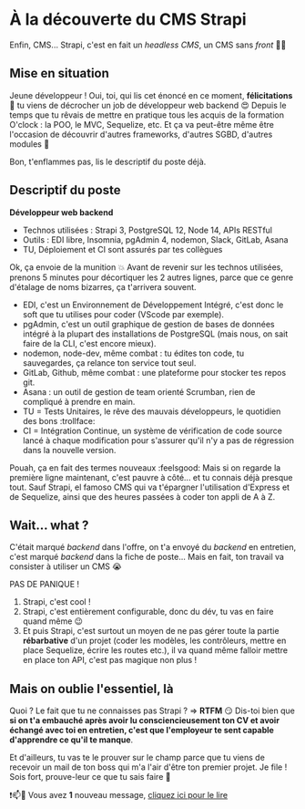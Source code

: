 # À la découverte du CMS Strapi

Enfin, CMS... Strapi, c'est en fait un _headless CMS_, un CMS sans _front_ :woman_shrugging:

## Mise en situation

Jeune développeur ! Oui, toi, qui lis cet énoncé en ce moment, **félicitations** :tada: tu viens de décrocher un job de développeur web backend :heart_eyes: Depuis le temps que tu rêvais de mettre en pratique tous les acquis de la formation O'clock : la POO, le MVC, Sequelize, etc. Et ça va peut-être même être l'occasion de découvrir d'autres frameworks, d'autres SGBD, d'autres modules :rocket:

Bon, t'enflammes pas, lis le descriptif du poste déjà.

## Descriptif du poste

**Développeur web backend**
- Technos utilisées : Strapi 3, PostgreSQL 12, Node 14, APIs RESTful
- Outils : EDI libre, Insomnia, pgAdmin 4, nodemon, Slack, GitLab, Asana
- TU, Déploiement et CI sont assurés par tes collègues

Ok, ça envoie de la munition :boom: Avant de revenir sur les technos utilisées, prenons 5 minutes pour décortiquer les 2 autres lignes, parce que ce genre d'étalage de noms bizarres, ça t'arrivera souvent.

- EDI, c'est un Environnement de Développement Intégré, c'est donc le soft que tu utilises pour coder (VScode par exemple).
- pgAdmin, c'est un outil graphique de gestion de bases de données intégré à la plupart des installations de PostgreSQL (mais nous, on sait faire de la CLI, c'est encore mieux).
- nodemon, node-dev, même combat : tu édites ton code, tu sauvegardes, ça relance ton service tout seul.
- GitLab, Github, même combat : une plateforme pour stocker tes repos git.
- Asana : un outil de gestion de team orienté Scrumban, rien de compliqué à prendre en main.
- TU = Tests Unitaires, le rêve des mauvais développeurs, le quotidien des bons :trollface:
- CI = Intégration Continue, un système de vérification de code source lancé à chaque modification pour s'assurer qu'il n'y a pas de régression dans la nouvelle version.

Pouah, ça en fait des termes nouveaux :feelsgood: Mais si on regarde la première ligne maintenant, c'est pauvre à côté... et tu connais déjà presque tout. Sauf Strapi, el famoso CMS qui va t'épargner l'utilisation d'Express et de Sequelize, ainsi que des heures passées à coder ton appli de A à Z.

## Wait... what ?

C'était marqué _backend_ dans l'offre, on t'a envoyé du _backend_ en entretien, c'est marqué _backend_ dans la fiche de poste... Mais en fait, ton travail va consister à utiliser un CMS :sob:

PAS DE PANIQUE !
1. Strapi, c'est cool !
2. Strapi, c'est entièrement configurable, donc du dév, tu vas en faire quand même :wink:
3. Et puis Strapi, c'est surtout un moyen de ne pas gérer toute la partie **rébarbative** d'un projet (coder les modèles, les contrôleurs, mettre en place Sequelize, écrire les routes etc.), il va quand même falloir mettre en place ton API, c'est pas magique non plus !

## Mais on oublie l'essentiel, là

Quoi ? Le fait que tu ne connaisses pas Strapi ? => **RTFM** :smirk: Dis-toi bien que **si on t'a embauché après avoir lu consciencieusement ton CV et avoir échangé avec toi en entretien, c'est que l'employeur te sent capable d'apprendre ce qu'il te manque**.

Et d'ailleurs, tu vas te le prouver sur le champ parce que tu viens de recevoir un mail de ton boss qui m'a l'air d'être ton premier projet. Je file ! Sois fort, prouve-leur ce que tu sais faire :muscle:

:exclamation::mailbox::love_letter: Vous avez **1** nouveau message, [cliquez ici pour le lire](./brief.md)